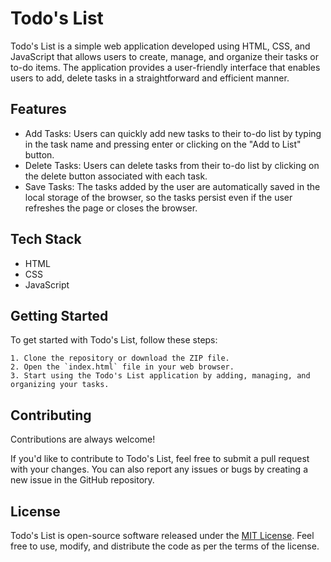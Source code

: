 
# Todo's List

Todo's List is a simple web application developed using HTML, CSS, and JavaScript that allows users to create, manage, and organize their tasks or to-do items. The application provides a user-friendly interface that enables users to add, delete tasks in a straightforward and efficient manner.


## Features

- Add Tasks: Users can quickly add new tasks to their to-do list by typing in the task name and pressing enter or clicking on the "Add to List" button.
- Delete Tasks: Users can delete tasks from their to-do list by clicking on the delete button associated with each task.
- Save Tasks: The tasks added by the user are automatically saved in the local storage of the browser, so the tasks persist even if the user refreshes the page or closes the browser.


## Tech Stack

- HTML
- CSS
- JavaScript




## Getting Started
To get started with Todo's List, follow these steps:

    1. Clone the repository or download the ZIP file.
    2. Open the `index.html` file in your web browser.
    3. Start using the Todo's List application by adding, managing, and organizing your tasks.

## Contributing

Contributions are always welcome!

If you'd like to contribute to Todo's List, feel free to submit a pull request with your changes. You can also report any issues or bugs by creating a new issue in the GitHub repository.


## License

Todo's List is open-source software released under the [MIT License](https://choosealicense.com/licenses/mit/). Feel free to use, modify, and distribute the code as per the terms of the license.

